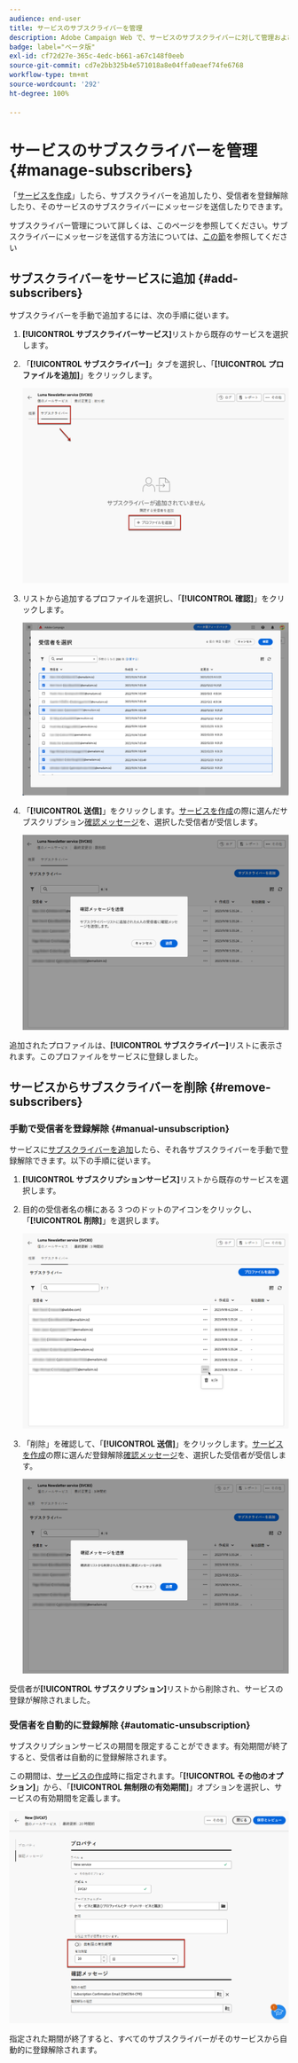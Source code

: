 ```yaml
---
audience: end-user
title: サービスのサブスクライバーを管理
description: Adobe Campaign Web で、サービスのサブスクライバーに対して管理および配信する方法を学ぶ
badge: label="ベータ版"
exl-id: cf72d27e-365c-4edc-b661-a67c148f0eeb
source-git-commit: cd7e2bb325b4e571018a8e04ffa0eaef74fe6768
workflow-type: tm+mt
source-wordcount: '292'
ht-degree: 100%

---
```


# サービスのサブスクライバーを管理 {#manage-subscribers}

「[サービスを作成](manage-services.md#create-service)」したら、サブスクライバーを追加したり、受信者を登録解除したり、そのサービスのサブスクライバーにメッセージを送信したりできます。

サブスクライバー管理について詳しくは、このページを参照してください。サブスクライバーにメッセージを送信する方法については、[この節](../msg/send-to-subscribers.md)を参照してください

## サブスクライバーをサービスに追加 {#add-subscribers}

サブスクライバーを手動で追加するには、次の手順に従います。

1. **[!UICONTROL サブスクライバーサービス]**&#x200B;リストから既存のサービスを選択します。

1. 「**[!UICONTROL サブスクライバー]**」タブを選択し、「**[!UICONTROL プロファイルを追加]**」をクリックします。

   ![](assets/service-subscribers-tab.png)

1. リストから追加するプロファイルを選択し、「**[!UICONTROL 確認]**」をクリックします。

   ![](assets/service-subscribers-select-profiles.png)

1. 「**[!UICONTROL 送信]**」をクリックします。<!--if you click cancel, does it mean that no message is sent but recipients are still subscribed, or they are not subscribed? it's 2 different actions in the console)-->[サービスを作成](manage-services.md#create-service)の際に選んだサブスクリプション[確認メッセージ](manage-services.md#create-confirmation-message)を、選択した受信者が受信します。

   ![](assets/service-subscribers-confirmation-msg.png)

追加されたプロファイルは、**[!UICONTROL サブスクライバー]**&#x200B;リストに表示されます。このプロファイルをサービスに登録しました。

## サービスからサブスクライバーを削除 {#remove-subscribers}

### 手動で受信者を登録解除 {#manual-unsubscription}

サービスに[サブスクライバーを追加](#add-subscribers)したら、それ各サブスクライバーを手動で登録解除できます。以下の手順に従います。

1. **[!UICONTROL サブスクリプションサービス]**&#x200B;リストから既存のサービスを選択します。

1. 目的の受信者名の横にある 3 つのドットのアイコンをクリックし、「**[!UICONTROL 削除]**」を選択します。

   ![](assets/service-subscribers-delete.png)

1. 「削除」を確認して、「**[!UICONTROL 送信]**」をクリックします。[サービスを作成](manage-services.md#create-service)の際に選んだ登録解除[確認メッセージ](manage-services.md#create-confirmation-message)を、選択した受信者が受信します。

   ![](assets/service-subscribers-delete-confirmation.png)

受信者が&#x200B;**[!UICONTROL サブスクリプション]**&#x200B;リストから削除され、サービスの登録が解除されました。

### 受信者を自動的に登録解除 {#automatic-unsubscription}

サブスクリプションサービスの期間を限定することができます。有効期間が終了すると、受信者は自動的に登録解除されます。

この期間は、[サービスの作成](manage-services.md#create-service)時に指定されます。「**[!UICONTROL その他のオプション]**」から、「**[!UICONTROL 無制限の有効期間]**」オプションを選択し、サービスの有効期間を定義します。

![](assets/service-create-validity-period.png)

指定された期間が終了すると、すべてのサブスクライバーがそのサービスから自動的に登録解除されます。
